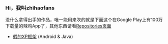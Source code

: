 ### Hi，我叫zhihaofans

没什么拿得出手的作品，唯一能用来吹的就是下面这个在Google Play上有100万下载量的辣鸡App了，其他东西请看[Repositories页面](https://github.com/zhihaofans?tab=repositories)

- [假的XP框架](https://play.google.com/store/apps/details?id=com.zhihaofans.fake_xposed_installer) (Android & Java)
<!--
**zhihaofans/zhihaofans** is a ✨ _special_ ✨ repository because its `README.md` (this file) appears on your GitHub profile.

Here are some ideas to get you started:

- 🔭 I’m currently working on ...
- 🌱 I’m currently learning ...
- 👯 I’m looking to collaborate on ...
- 🤔 I’m looking for help with ...
- 💬 Ask me about ...
- 📫 How to reach me: ...
- 😄 Pronouns: ...
- ⚡ Fun fact: ...
-->
